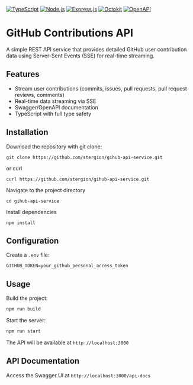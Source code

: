 [![TypeScript](https://img.shields.io/badge/dynamic/json?url=https://raw.githubusercontent.com/stergion/gihub-api-service/main/package.json&query=$.devDependencies.typescript&label=TypeScript&color=blue)](https://www.typescriptlang.org/)
[![Node.js](https://img.shields.io/badge/dynamic/json?url=https://raw.githubusercontent.com/stergion/gihub-api-service/main/package.json&query=$.engines.node&label=Node.js&color=green)](https://nodejs.org/)
[![Express.js](https://img.shields.io/badge/dynamic/json?url=https://raw.githubusercontent.com/stergion/gihub-api-service/main/package.json&query=$.dependencies.express&label=Express&color=blue)](https://expressjs.com/)
[![Octokit](https://img.shields.io/badge/dynamic/json?url=https://raw.githubusercontent.com/stergion/gihub-api-service/main/package.json&query=$.devDependencies.typescript&label=octokit&color=blue)](https://octokit.github.io/rest.js/)
[![OpenAPI](https://img.shields.io/badge/OpenAPI-3.0-brightgreen.svg)](https://swagger.io/)

# GitHub Contributions API

A simple REST API service that provides detailed GitHub user contribution data using Server-Sent Events (SSE) for real-time streaming.

## Features

- Stream user contributions (commits, issues, pull requests,  pull request reviews, comments)
- Real-time data streaming via SSE
- Swagger/OpenAPI documentation
- TypeScript with full type safety

## Installation
Download the repository with git clone:
```
git clone https://github.com/stergion/gihub-api-service.git
```
or curl
```
curl https://github.com/stergion/gihub-api-service.git
```

Navigate to the project directory
```
cd gihub-api-service
```

Install dependencies
```
npm install
```

## Configuration

Create a `.env` file:
```
GITHUB_TOKEN=your_github_personal_access_token
```

## Usage
Build the project:
```bash
npm run build
```

Start the server:
```bash
npm run start
```

The API will be available at `http://localhost:3000`

## API Documentation

Access the Swagger UI at `http://localhost:3000/api-docs`


